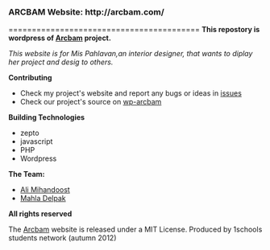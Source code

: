 <h3>ARCBAM Website: http://arcbam.com/</h3>

=========================================
<b>This repostory is wordpress of <a href="https://github.com/1schools-projects/arcbam">Arcbam</a> project.</b>

<i>This website is for Mis Pahlavan,an interior designer, that wants to diplay her project and desig to others.</i>

<b>Contributing</b>
<ul>

  <li>Check my project's website and report any bugs or ideas in <a href="https://github.com/1schools-projects/wp-arcbam/issues">issues</a></li>
  <li>Check our project's source on <a href="https://github.com/1schools-projects/wp-arcbam">wp-arcbam</a></li>
</ul>

<b>Building Technologies</b>

<ul>
  <li>zepto</li>
  <li>javascript</li>
  <li>PHP</li>
  <li>Wordpress</li>
</ul>
<b>The Team:</b>
<ul>
  <li><a href="https://github.com/Alimd">Ali Mihandoost</a></li>
  <li><a href="https://github.com/mahlad">Mahla Delpak</a></li>
</ul>
<b>All rights reserved</b>

  The <a href="http://arcbam.com/">Arcbam</a> website is released under a MIT License.
  Produced by 1schools students network (autumn 2012)